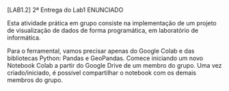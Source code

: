 [LAB1.2] 2ª Entrega do Lab1
ENUNCIADO

Esta atividade prática em grupo consiste na implementação de um projeto de visualização de dados de forma programática, em laboratório de informática. 

Para o ferramental, vamos precisar apenas do Google Colab e das bibliotecas Python: Pandas e GeoPandas. Comece iniciando um novo Notebook Colab a partir do Google Drive de um membro do grupo. Uma vez criado/iniciado, é possível compartilhar o notebook com os demais membros do grupo. 

